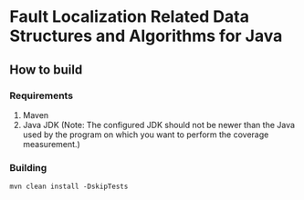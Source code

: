 # Fault Localization Related Data Structures and Algorithms for Java

## How to build

### Requirements

1. Maven
2. Java JDK (Note: The configured JDK should not be newer than the Java used by the program on which you want to perform the coverage measurement.)

### Building

`mvn clean install -DskipTests`
